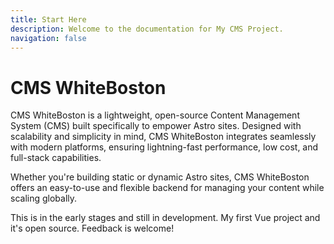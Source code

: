 ```yaml
---
title: Start Here
description: Welcome to the documentation for My CMS Project.
navigation: false
---
```


# **CMS WhiteBoston**

CMS WhiteBoston is a lightweight, open-source Content Management System (CMS) built specifically to empower Astro sites. Designed with scalability and simplicity in mind, CMS WhiteBoston integrates seamlessly with modern platforms, ensuring lightning-fast performance, low cost, and full-stack capabilities.

Whether you're building static or dynamic Astro sites, CMS WhiteBoston offers an easy-to-use and flexible backend for managing your content while scaling globally.

This is in the early stages and still in development. My first Vue project and it's open source. Feedback is welcome!
